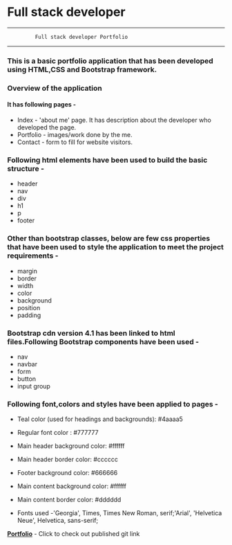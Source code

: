 # Full stack developer
---
             Full stack developer Portfolio
___

### This is a basic portfolio application that has been developed using HTML,CSS and Bootstrap framework.
### Overview of the application
#### It has following pages -
* Index - 'about me' page. It has description about the developer who developed the page.
* Portfolio - images/work done by the me.
* Contact  - form to fill for website visitors.

### Following html elements have been used to build the basic structure -
* header
* nav
* div
* h1
* p
* footer

### Other than bootstrap classes, below are few css properties that have been used to style the application to meet the project requirements -
* margin
* border
* width
* color
* background
* position
* padding


### Bootstrap cdn version 4.1 has been linked to html files.Following Bootstrap components have been used -
* nav
* navbar
* form
* button
* input group

### Following font,colors and styles have been applied to pages -
* Teal color (used for headings and backgrounds): #4aaaa5
* Regular font color : #777777
* Main header background color: #ffffff

* Main header border color: #cccccc

* Footer background color: #666666

* Main content background color: #ffffff

* Main content border color: #dddddd

* Fonts used -'Georgia', Times, Times New Roman, serif;'Arial', 'Helvetica Neue', Helvetica, sans-serif;


 __[Portfolio](https://saranyamohandas.github.io/Bootstrap-Portfolio/)__  - Click to check out published git link


